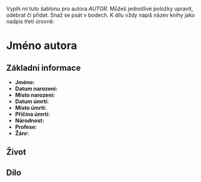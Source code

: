 Vyplň mi tuto šablonu pro autora _AUTOR_. Můžeš jednotlivé položky upravit, odebrat či přidat. Snaž se psát v bodech. K dílu vždy napiš název knihy jako nadpis třetí úrovně: 

# Jméno autora

## Základní informace

- **Jméno:**
- **Datum narození:**
- **Místo narození:**
- **Datum úmrtí:**
- **Místo úmrtí:**
- **Příčina úmrtí:**
- **Národnost:**
- **Profese:**
- **Žánr:**

## Život


## Dílo